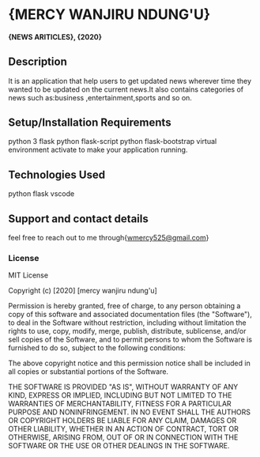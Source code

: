 # {MERCY WANJIRU NDUNG'U}

#### {NEWS ARITICLES}, {2020}

## Description
It is an application that help users to get updated news wherever time they wanted to be updated on the current news.It also contains categories of news such as:business ,entertainment,sports and so on.

## Setup/Installation Requirements
python 3 flask
python flask-script
python flask-bootstrap
virtual environment activate to make your application running.

## Technologies Used
python
flask
vscode

## Support and contact details
feel free to reach out to me through{wmercy525@gmail.com}
### License
MIT License

Copyright (c) [2020] [mercy wanjiru ndung'u]

Permission is hereby granted, free of charge, to any person obtaining a copy
of this software and associated documentation files (the "Software"), to deal
in the Software without restriction, including without limitation the rights
to use, copy, modify, merge, publish, distribute, sublicense, and/or sell
copies of the Software, and to permit persons to whom the Software is
furnished to do so, subject to the following conditions:

The above copyright notice and this permission notice shall be included in all
copies or substantial portions of the Software.

THE SOFTWARE IS PROVIDED "AS IS", WITHOUT WARRANTY OF ANY KIND, EXPRESS OR
IMPLIED, INCLUDING BUT NOT LIMITED TO THE WARRANTIES OF MERCHANTABILITY,
FITNESS FOR A PARTICULAR PURPOSE AND NONINFRINGEMENT. IN NO EVENT SHALL THE
AUTHORS OR COPYRIGHT HOLDERS BE LIABLE FOR ANY CLAIM, DAMAGES OR OTHER
LIABILITY, WHETHER IN AN ACTION OF CONTRACT, TORT OR OTHERWISE, ARISING FROM,
OUT OF OR IN CONNECTION WITH THE SOFTWARE OR THE USE OR OTHER DEALINGS IN THE
SOFTWARE.
  


